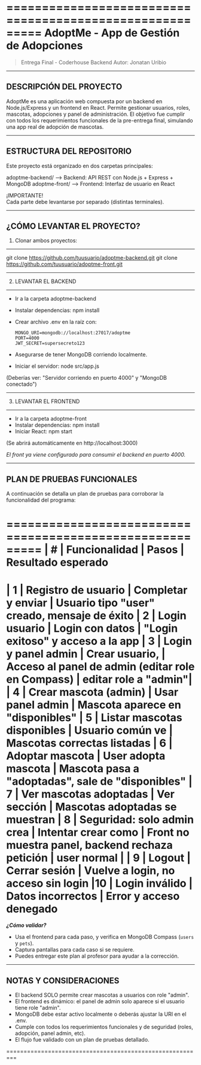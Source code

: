 =========================================================
          AdoptMe - App de Gestión de Adopciones
=========================================================

> Entrega Final - Coderhouse Backend
> Autor: Jonatan Uribio

---------------------------------------------------------
DESCRIPCIÓN DEL PROYECTO
---------------------------------------------------------

AdoptMe es una aplicación web compuesta por un backend en Node.js/Express y un frontend en React. Permite gestionar usuarios, roles, mascotas, adopciones y panel de administración. El objetivo fue cumplir con todos los requerimientos funcionales de la pre-entrega final, simulando una app real de adopción de mascotas.

---------------------------------------------------------
ESTRUCTURA DEL REPOSITORIO
---------------------------------------------------------

Este proyecto está organizado en dos carpetas principales:

  adoptme-backend/      --> Backend: API REST con Node.js + Express + MongoDB
  adoptme-front/        --> Frontend: Interfaz de usuario en React

¡IMPORTANTE!  
Cada parte debe levantarse por separado (distintas terminales).

---------------------------------------------------------
¿CÓMO LEVANTAR EL PROYECTO?
---------------------------------------------------------

1) Clonar ambos proyectos:
---------------------------------
git clone https://github.com/tuusuario/adoptme-backend.git
git clone https://github.com/tuusuario/adoptme-front.git

---------------------------------
2) LEVANTAR EL BACKEND
---------------------------------
- Ir a la carpeta adoptme-backend
- Instalar dependencias:
      npm install
- Crear archivo .env en la raíz con:

      MONGO_URI=mongodb://localhost:27017/adoptme
      PORT=4000
      JWT_SECRET=supersecreto123

- Asegurarse de tener MongoDB corriendo localmente.
- Iniciar el servidor:
      node src/app.js

(Deberías ver: "Servidor corriendo en puerto 4000" y "MongoDB conectado")

---------------------------------
3) LEVANTAR EL FRONTEND
---------------------------------
- Ir a la carpeta adoptme-front
- Instalar dependencias:
      npm install
- Iniciar React:
      npm start

(Se abrirá automáticamente en http://localhost:3000)

*El front ya viene configurado para consumir el backend en puerto 4000.*

---------------------------------------------------------
PLAN DE PRUEBAS FUNCIONALES
---------------------------------------------------------

A continuación se detalla un plan de pruebas para corroborar la funcionalidad del programa:

=========================================================
| # | Funcionalidad                  | Pasos                | Resultado esperado
=========================================================
| 1 | Registro de usuario            | Completar y enviar   | Usuario tipo "user" creado, mensaje de éxito
| 2 | Login usuario                  | Login con datos      | "Login exitoso" y acceso a la app
| 3 | Login y panel admin            | Crear usuario,       | Acceso al panel de admin (editar role en Compass)
|                                 editar role a "admin"|
| 4 | Crear mascota (admin)          | Usar panel admin     | Mascota aparece en "disponibles"
| 5 | Listar mascotas disponibles    | Usuario común ve     | Mascotas correctas listadas
| 6 | Adoptar mascota                | User adopta mascota  | Mascota pasa a "adoptadas", sale de "disponibles"
| 7 | Ver mascotas adoptadas         | Ver sección          | Mascotas adoptadas se muestran
| 8 | Seguridad: solo admin crea     | Intentar crear como  | Front no muestra panel, backend rechaza petición
|                                   user normal           |
| 9 | Logout                         | Cerrar sesión        | Vuelve a login, no acceso sin login
|10 | Login inválido                 | Datos incorrectos    | Error y acceso denegado
=========================================================

***¿Cómo validar?***
- Usa el frontend para cada paso, y verifica en MongoDB Compass (`users` y `pets`).
- Captura pantallas para cada caso si se requiere.
- Puedes entregar este plan al profesor para ayudar a la corrección.

---------------------------------------------------------
NOTAS Y CONSIDERACIONES
---------------------------------------------------------
- El backend SOLO permite crear mascotas a usuarios con role "admin".
- El frontend es dinámico: el panel de admin solo aparece si el usuario tiene role "admin".
- MongoDB debe estar activo localmente o deberás ajustar la URI en el .env.
- Cumple con todos los requerimientos funcionales y de seguridad (roles, adopción, panel admin, etc).
- El flujo fue validado con un plan de pruebas detallado.

=========================================================
